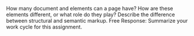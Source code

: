 How many document <head> and <body> elements can a page have? How are these elements different, or what role do they play?
Describe the difference between structural and semantic markup.
Free Response: Summarize your work cycle for this assignment. 
